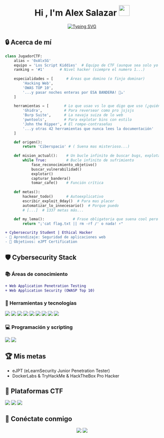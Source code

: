 <h1 align="center">Hi , I'm Alex Salazar <img src="https://media.giphy.com/media/hvRJCLFzcasrR4ia7z/giphy.gif" width="35"></h1>
<p align="center">
  <a href="https://git.io/typing-svg"><img src="https://readme-typing-svg.demolab.com?font=Fira+Code&weight=500&size=22&duration=4000&pause=1000&color=22F74B&center=true&width=600&lines=Cybersecurity+Student;Ethical+Hacker+%26+Pentester;CTF+Player" alt="Typing SVG" /></a>
</p>

## 🔒 Acerca de mí
```python
class JugadorCTF:
    alias = '0xAlxSG'
    equipo = 'Los Script Kiddies'  # Equipo de CTF (aunque sea solo yo vs el café)
    ranking = '#1'       # Nivel hacker (siempre el numero 1...)
    
    especialidades = [      # Áreas que domino (o finjo dominar) 
        'Hacking Web',
        'OWAS TOP 10',
        '...y pasar noches enteras por ESA BANDERA! 🚩☕'
    ]
    
    herramientas = [       # Lo que usao vs lo que digo que uso (¿quién lee los manuales?).
        'Ghidra',          # Para reversear como pro jsjsjs
        'Burp Suite',      # La navaja suiza de lo web
        'pwntools',        # Para explotar bins con estilo
        'John the Ripper', # El rompe-contraseñas
        '...y otras 42 herramientas que nunca lees la documentación'
    ]

    def origen():
        return 'Ciberspacio' # ( Suena mas misterioso...)
    
    def mision_actual():    # Un bucle infinito de buscar bugs, explotarlos y tomar café (la parte importante).
        while True:         # Bucle infinito de sufrimiento
            fase_reconocimiento_objetivo()
            buscar_vulnerabilidad()
            explotar()
            capturar_bandera()
            tomar_cafe()    # Función crítica
            
    def metas():
        hackear_todo()      # Autoexplicativo
        escribir_exploit_0day()  # Para mas placer
        automatizar_lo_innecesario()  # Porque puedo
        # [...]  # 1337 metas más...
        
    def my_lema():             # Frase obligatoria que suena cool pero que nadie entiende.
        return "¡'cat flag.txt || rm -rf /' o nada! ⚡"
```

```diff
+ Cybersecurity Student | Ethical Hacker
- 🌱 Aprendizaje: Seguridad de aplicaciones web
- 🥅 Objetivos: eJPT Certification
```


## 🛡️ Cybersecurity Stack

### 📚 Áreas de conocimiento
```diff
+ Web Application Penetration Testing
+ Web Application Security (OWASP Top 10)
```

### 🔧 Herramientas y tecnologías
<p align="left">
  <img src="https://img.shields.io/badge/Kali_Linux-557C94?style=for-the-badge&logo=kali-linux&logoColor=white" />
  <img src="https://img.shields.io/badge/OWASP%20Top%2010-000000?style=for-the-badge&logo=OWASP&logoColor=white" />
  <img src="https://img.shields.io/badge/Docker-2496ED?style=for-the-badge&logo=docker&logoColor=white" />
  <img src="https://img.shields.io/badge/Nmap-%230A0A0A.svg?style=for-the-badge&logo=Nmap&logoColor=white" />
  <img src="https://img.shields.io/badge/metasploit-%2312100E.svg?style=for-the-badge&logo=metasploit&logoColor=white" />
  <img src="https://img.shields.io/badge/Burp_Suite-FF6F00?style=for-the-badge&logo=burpsuite&logoColor=white" />
  <img src="https://img.shields.io/badge/Sqlmap-FF6C37?style=for-the-badge&logo=security&logoColor=white" />
  <img src="https://img.shields.io/badge/Hydra-FF6C37?style=for-the-badge&logo=security&logoColor=white" />
  <img src="https://img.shields.io/badge/John_The_Ripper-FF6C37?style=for-the-badge&logo=security&logoColor=white" />
</p>

### 💻 Programación y scripting
<p align="left">
  <img src="https://img.shields.io/badge/Python-3776AB?style=for-the-badge&logo=python&logoColor=white" />
  <img src="https://img.shields.io/badge/Bash-4EAA25?style=for-the-badge&logo=gnu-bash&logoColor=white" />
</p>

## 🏆 Mis metas
- eJPT (eLearnSecurity Junior Penetration Tester)
- DockerLabs & TryHackMe & HackTheBox Pro Hacker

## 🚀 Plataformas CTF
<p align="center">

  <a href="https://dockerlabs.es/usuarios/[tu-usuario]"><img src="https://img.shields.io/badge/DockerLabs-2496ED?style=for-the-badge&logo=docker&logoColor=white" /></a>
  <a href="[Tu perfil TryHackMe]"><img src="https://img.shields.io/badge/TryHackMe-212C42?style=for-the-badge&logo=TryHackMe&logoColor=white" /></a>
  <a href="[Tu perfil HTB]"><img src="https://img.shields.io/badge/Hack_The_Box-111927?style=for-the-badge&logo=Hack-The-Box&logoColor=9FEF00" /></a>
  
</p>

## 🔗 Conéctate conmigo
<p align="center">
  <a href="https://www.linkedin.com/in/0xAlxSG"><img src="https://img.shields.io/badge/LinkedIn-0077B5?style=for-the-badge&logo=linkedin&logoColor=white" /></a>
  <a href="mailto:[friedichweymer@gmail.com]"><img src="https://img.shields.io/badge/Gmail-D14836?style=for-the-badge&logo=gmail&logoColor=white" /></a>
</p>

<!--
## 🧩 Recent CTF Writeups
 Aquí puedes listar tus últimos writeups 
- [Writeup 1](link)
- [Writeup 2](link)
- [Writeup 3](link)
-->
